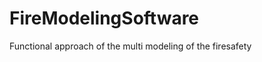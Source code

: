 FireModelingSoftware
====================

Functional approach of the multi modeling of the firesafety
